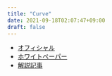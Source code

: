```yaml
---
title: "Curve"
date: 2021-09-18T02:07:47+09:00
draft: false
---
```


- [オフィシャル](https://curve.fi)
- [ホワイトペーパー](https://curve.fi/whitepaper)
- [解説記事](https://note.com/funpg/n/nd4926c777f05)
